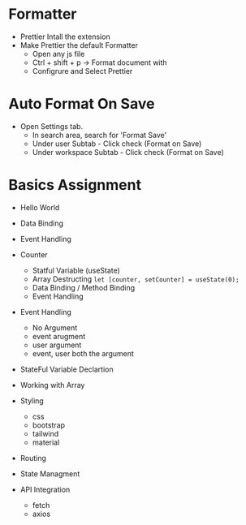 # Formatter

- Prettier Intall the extension
- Make Prettier the default Formatter
  - Open any js file
  - Ctrl + shift + p -> Format document with
  - Configrure and Select Prettier

# Auto Format On Save

- Open Settings tab.
  - In search area, search for 'Format Save'
  - Under user Subtab - Click check (Format on Save)
  - Under workspace Subtab - Click check (Format on Save)

# Basics Assignment

- Hello World
- Data Binding
- Event Handling
- Counter
  - Statful Variable (useState)
  - Array Destructing `let [counter, setCounter] = useState(0);`
  - Data Binding / Method Binding
  - Event Handling
- Event Handling

  - No Argument
  - event arugment
  - user argument
  - event, user both the argument

- StateFul Variable Declartion
- Working with Array
- Styling
  - css
  - bootstrap
  - tailwind
  - material
- Routing
- State Managment
- API Integration
  - fetch
  - axios
